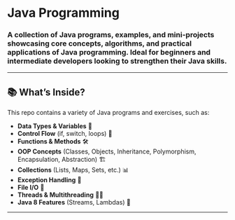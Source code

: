 # Java Programming
###  A collection of Java programs, examples, and mini-projects showcasing core concepts, algorithms, and practical applications of Java programming. Ideal for beginners and intermediate developers looking to strengthen their Java skills.

---

## 📚 What’s Inside?

This repo contains a variety of Java programs and exercises, such as:

- **Data Types & Variables** 🔢
- **Control Flow** (if, switch, loops) 🔄
- **Functions & Methods** 🛠️
- **OOP Concepts** (Classes, Objects, Inheritance, Polymorphism, Encapsulation, Abstraction) 🏗️
- **Collections** (Lists, Maps, Sets, etc.) 📊
- **Exception Handling** 🚨
- **File I/O** 📂
- **Threads & Multithreading** 🧑‍💻
- **Java 8 Features** (Streams, Lambdas) 🌟

---